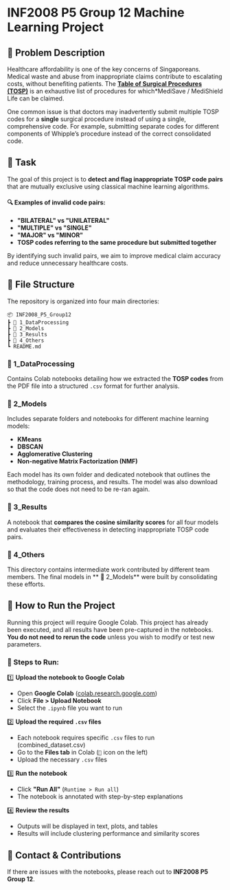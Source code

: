 # INF2008 P5 Group 12 Machine Learning Project  

## 📌 Problem Description  
Healthcare affordability is one of the key concerns of Singaporeans. Medical waste and abuse from inappropriate claims contribute to escalating costs, without benefiting patients. The [**Table of Surgical Procedures (TOSP)**](https://isomer-user-content.by.gov.sg/3/ca783b21-2842-4431-b2f0-3934be261852/table-of-surgical-procedures-(as-of-1-jan-2024).pdf) is an exhaustive list of procedures for which*MediSave / MediShield Life can be claimed.  

One common issue is that doctors may inadvertently submit multiple TOSP codes for a **single** surgical procedure instead of using a single, comprehensive code. For example, submitting separate codes for different components of Whipple’s procedure instead of the correct consolidated code.  

## 🎯 Task  

The goal of this project is to **detect and flag inappropriate TOSP code pairs** that are mutually exclusive using classical machine learning algorithms.  

#### 🔍 Examples of invalid code pairs:
- **"BILATERAL" vs "UNILATERAL"**  
- **"MULTIPLE" vs "SINGLE"**  
- **"MAJOR" vs "MINOR"**  
- **TOSP codes referring to the same procedure but submitted together**  

By identifying such invalid pairs, we aim to improve medical claim accuracy and reduce unnecessary healthcare costs. 

## 📂 File Structure  

The repository is organized into four main directories:  

```
📦 INF2008_P5_Group12
┣ 📂 1_DataProcessing
┣ 📂 2_Models
┣ 📂 3_Results
┣ 📂 4_Others
┗ README.md
```

### 📌 1_DataProcessing  
Contains Colab notebooks detailing how we extracted the **TOSP codes** from the PDF file into a structured `.csv` format for further analysis.  

### 📌 2_Models  
Includes separate folders and notebooks for different machine learning models:  
- **KMeans**  
- **DBSCAN**  
- **Agglomerative Clustering**  
- **Non-negative Matrix Factorization (NMF)**  

Each model has its own folder and dedicated notebook that outlines the methodology, training process, and results. The model was also download so that the code does not need to be re-ran again.  

### 📌 3_Results  
A notebook that **compares the cosine similarity scores** for all four models and evaluates their effectiveness in detecting inappropriate TOSP code pairs.  

### 📌 4_Others  
This directory contains intermediate work contributed by different team members. The final models in ** 📂 2_Models** were built by consolidating these efforts.  



## 🚀 How to Run the Project  

Running this project will require Google Colab. This project has already been executed, and all results have been pre-captured in the notebooks. **You do not need to rerun the code** unless you wish to modify or test new parameters.    

### **📌 Steps to Run:**
1️⃣ **Upload the notebook to Google Colab**  
   - Open **Google Colab** ([colab.research.google.com](https://colab.research.google.com))  
   - Click **File > Upload Notebook**  
   - Select the `.ipynb` file you want to run  

2️⃣ **Upload the required `.csv` files**  
   - Each notebook requires specific `.csv` files to run (combined_dataset.csv)  
   - Go to the **Files tab** in Colab (`📁` icon on the left)  
   - Upload the necessary `.csv` files  

3️⃣ **Run the notebook**  
   - Click **"Run All"** (`Runtime > Run all`)
   - The notebook is annotated with step-by-step explanations  

4️⃣ **Review the results**  
   - Outputs will be displayed in text, plots, and tables 
   - Results will include clustering performance and similarity scores 

## 📢 Contact & Contributions  
If there are issues with the notebooks, please reach out to **INF2008 P5 Group 12**.
